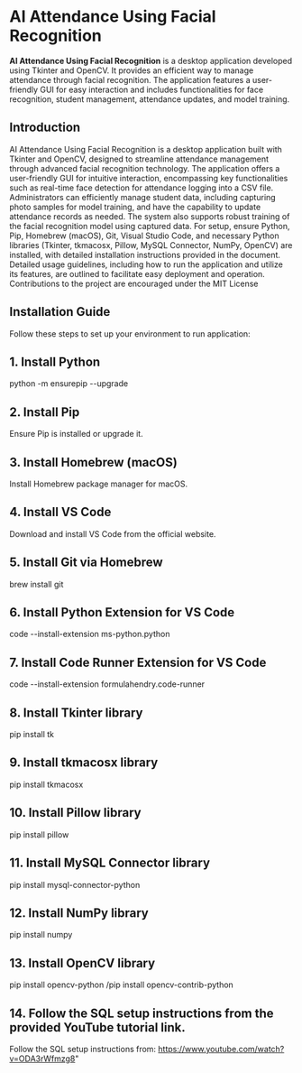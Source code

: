 # AI Attendance Using Facial Recognition

**AI Attendance Using Facial Recognition** is a desktop application developed using Tkinter and OpenCV. It provides an efficient way to manage attendance through facial recognition. The application features a user-friendly GUI for easy interaction and includes functionalities for face recognition, student management, attendance updates, and model training.



## Introduction

AI Attendance Using Facial Recognition is a desktop application built with Tkinter and OpenCV, designed to streamline attendance management through advanced facial recognition technology. The application offers a user-friendly GUI for intuitive interaction, encompassing key functionalities such as real-time face detection for attendance logging into a CSV file. Administrators can efficiently manage student data, including capturing photo samples for model training, and have the capability to update attendance records as needed. The system also supports robust training of the facial recognition model using captured data. For setup, ensure Python, Pip, Homebrew (macOS), Git, Visual Studio Code, and necessary Python libraries (Tkinter, tkmacosx, Pillow, MySQL Connector, NumPy, OpenCV) are installed, with detailed installation instructions provided in the document. Detailed usage guidelines, including how to run the application and utilize its features, are outlined to facilitate easy deployment and operation. Contributions to the project are encouraged under the MIT License

## Installation Guide

Follow these steps to set up your environment to run application:

## 1. Install Python
python -m ensurepip --upgrade

## 2. Install Pip
Ensure Pip is installed or upgrade it.

## 3. Install Homebrew (macOS)
Install Homebrew package manager for macOS.

## 4. Install VS Code
Download and install VS Code from the official website.

## 5. Install Git via Homebrew
brew install git

## 6. Install Python Extension for VS Code
code --install-extension ms-python.python

## 7. Install Code Runner Extension for VS Code
code --install-extension formulahendry.code-runner

## 8. Install Tkinter library
pip install tk

## 9. Install tkmacosx library
pip install tkmacosx

## 10. Install Pillow library
pip install pillow

## 11. Install MySQL Connector library
pip install mysql-connector-python

## 12. Install NumPy library
pip install numpy

## 13. Install OpenCV library
pip install opencv-python
/pip install opencv-contrib-python

## 14. Follow the SQL setup instructions from the provided YouTube tutorial link.
Follow the SQL setup instructions from: https://www.youtube.com/watch?v=ODA3rWfmzg8"
